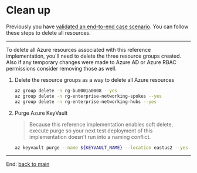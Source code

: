 # Clean up

Previously you have [validated an end-to-end case scenario](./09-validation). You can follow these steps to
delete all resources.

---

To delete all Azure resources associated with this reference implementation, you'll need to delete the three resource groups created. Also if any temporary changes were made to Azure AD or Azure RBAC permissions consider removing those as well.

1. Delete the resource groups as a way to delete all Azure resources

   ```bash
   az group delete -n rg-bu0001a0008 --yes
   az group delete -n rg-enterprise-networking-spokes --yes
   az group delete -n rg-enterprise-networking-hubs --yes
   ```

1. Purge Azure KeyVault

   > Because this reference implementation enables soft delete, execute purge so your next
   > test deployment of this implementation doesn't run into a naming conflict.

   ```bash
   az keyvault purge --name ${KEYVAULT_NAME} --location eastus2 --yes
   ```
---
End: [back to main](./README.md#getting-started)
